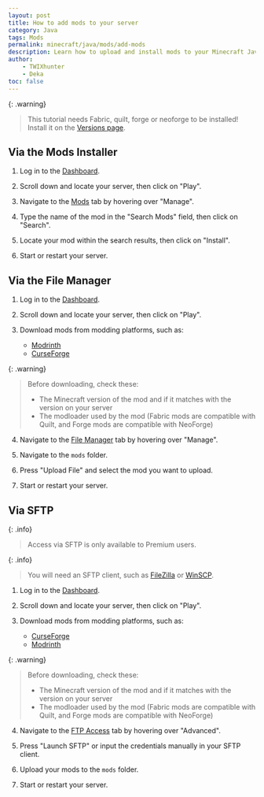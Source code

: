 ```yaml
---
layout: post
title: How to add mods to your server
category: Java
tags: Mods
permalink: minecraft/java/mods/add-mods
description: Learn how to upload and install mods to your Minecraft Java server.
author:
    - TWIXhunter
    - Deka
toc: false
---
```


{: .warning}
> This tutorial needs Fabric, quilt, forge or neoforge to be installed!
> Install it on the [Versions page](https://client.falixnodes.net/server/versions).

## Via the Mods Installer

1. Log in to the [Dashboard](https://client.falixnodes.net/).

2. Scroll down and locate your server, then click on "Play".

3. Navigate to the [Mods](https://client.falixnodes.net/server/mods) tab by hovering over "Manage".

4. Type the name of the mod in the "Search Mods" field, then click on "Search".

5. Locate your mod within the search results, then click on "Install".

6. Start or restart your server.

## Via the File Manager

1. Log in to the [Dashboard](https://client.falixnodes.net/).

2. Scroll down and locate your server, then click on "Play".

3. Download mods from modding platforms, such as:
    - [Modrinth](https://modrinth.com/mods)
    - [CurseForge](https://www.curseforge.com/minecraft/search)

{: .warning}

> Before downloading, check these:
> - The Minecraft version of the mod and if it matches with the version on your server
> - The modloader used by the mod (Fabric mods are compatible with Quilt, and Forge mods are compatible with NeoForge)

4. Navigate to the [File Manager](https://client.falixnodes.net/server/filemanager) tab by hovering over "Manage".

5. Navigate to the `mods` folder.

6. Press "Upload File" and select the mod you want to upload.

7. Start or restart your server.

## Via SFTP

{: .info}

> Access via SFTP is only available to Premium users.

{: .info}

> You will need an SFTP client, such as [FileZilla](https://filezilla-project.org/download.php?type=client) or [WinSCP](https://winscp.net/eng/download.php).

1. Log in to the [Dashboard](https://client.falixnodes.net/).

2. Scroll down and locate your server, then click on "Play".

3. Download mods from modding platforms, such as:
    - [CurseForge](https://www.curseforge.com/minecraft/search)
    - [Modrinth](https://modrinth.com/mods)

{: .warning}

> Before downloading, check these:
> - The Minecraft version of the mod and if it matches with the version on your server
> - The modloader used by the mod (Fabric mods are compatible with Quilt, and Forge mods are compatible with NeoForge)

4. Navigate to the [FTP Access](https://client.falixnodes.net/server/sftp) tab by hovering over "Advanced".

5. Press "Launch SFTP" or input the credentials manually in your SFTP client.

6. Upload your mods to the `mods` folder.

7. Start or restart your server.
